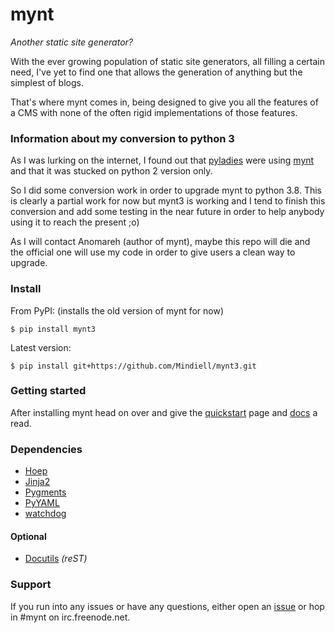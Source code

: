 # mynt

_Another static site generator?_

With the ever growing population of static site generators, all filling a certain need, I've yet to find one that allows the generation of anything but the simplest of blogs.

That's where mynt comes in, being designed to give you all the features of a CMS with none of the often rigid implementations of those features.


### Information about my conversion to python 3

As I was lurking on the internet, I found out that [pyladies][pyladies] were using [mynt][mynt] and that it was stucked on python 2 version only.

So I did some conversion work in order to upgrade mynt to python 3.8. This is clearly a partial work for now but mynt3 is working and I tend to finish this conversion and add some testing in the near future in order to help anybody using it to reach the present ;o)

As I will contact Anomareh (author of mynt), maybe this repo will die and the official one will use my code in order to give users a clean way to upgrade.


### Install

From PyPI: (installs the old version of mynt for now)

    $ pip install mynt3

Latest version:

    $ pip install git+https://github.com/Mindiell/mynt3.git


### Getting started

After installing mynt head on over and give the [quickstart][quickstart] page and [docs][docs] a read.


### Dependencies

+ [Hoep][hoep]
+ [Jinja2][jinja]
+ [Pygments][pygments]
+ [PyYAML][pyyaml]
+ [watchdog][watchdog]

#### Optional

+ [Docutils][docutils] _(reST)_


### Support

If you run into any issues or have any questions, either open an [issue][issues] or hop in #mynt on irc.freenode.net.


[docs]: http://mynt.uhnomoli.com/
[docutils]: http://docutils.sourceforge.net/
[hoep]: https://github.com/Anomareh/Hoep
[issues]: https://github.com/Mindiell/mynt3/issues
[jinja]: http://jinja.pocoo.org/
[pygments]: http://pygments.org/
[pyyaml]: http://pyyaml.org/
[quickstart]: http://mynt.uhnomoli.com/docs/quickstart/
[watchdog]: http://packages.python.org/watchdog/
[pyladies]: https://pyladies.com/
[mynt]: https://github.com/Anomareh/mynt
